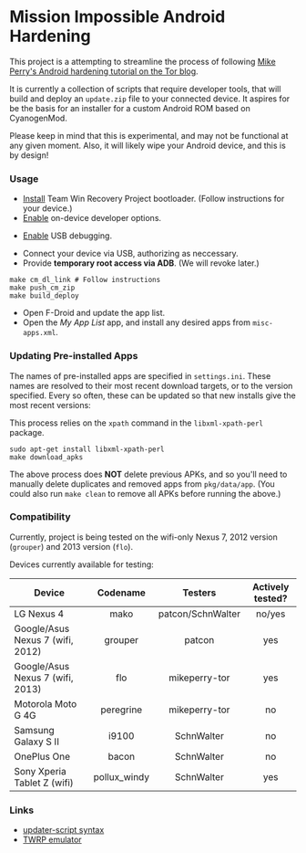 # Mission Impossible Android Hardening

This project is a attempting to streamline the process of following [Mike
Perry's Android hardening tutorial on the Tor
blog](https://blog.torproject.org/blog/mission-impossible-hardening-android-security-and-privacy).

It is currently a collection of scripts that require developer tools,
that will build and deploy an `update.zip` file to your connected
device. It aspires for be the basis for an installer for a custom
Android ROM based on CyanogenMod.

Please keep in mind that this is experimental, and may not be functional
at any given moment. Also, it will likely wipe your Android device, and
this is by design!

### Usage

* [Install](http://teamw.in/project/twrp2) Team Win Recovery Project bootloader. (Follow instructions for your device.)
* [Enable](https://developer.android.com/tools/device.html#developer-device-options) on-device developer options.
- [Enable](https://developer.android.com/tools/device.html#setting-up) USB debugging.
* Connect your device via USB, authorizing as neccessary.
* Provide **temporary root access via ADB**. (We will revoke later.)

```
make cm_dl_link # Follow instructions
make push_cm_zip
make build_deploy
```

* Open F-Droid and update the app list.
* Open the *My App List* app, and install any desired apps from
  `misc-apps.xml`.

### Updating Pre-installed Apps

The names of pre-installed apps are specified in `settings.ini`. These names
are resolved to their most recent download targets, or to the version specified.
Every so often, these can be updated so that new installs give the most recent
versions:

This process relies on the `xpath` command in the `libxml-xpath-perl` package.

```
sudo apt-get install libxml-xpath-perl
make download_apks
```

The above process does **NOT** delete previous APKs, and so you'll need
to manually delete duplicates and removed apps from `pkg/data/app`. (You
could also run `make clean` to remove all APKs before running the above.)

### Compatibility

Currently, project is being tested on the wifi-only Nexus 7, 2012 version
(`grouper`) and 2013 version (`flo`).

Devices currently available for testing:

| Device | Codename | Testers | Actively tested? |
|--------|:--------:|:-----:|:----------------:|
| LG Nexus 4 | mako | patcon/SchnWalter | no/yes |
| Google/Asus Nexus 7 (wifi, 2012) | grouper | patcon | yes |
| Google/Asus Nexus 7 (wifi, 2013) | flo | mikeperry-tor | yes |
| Motorola Moto G 4G | peregrine | mikeperry-tor | no |
| Samsung Galaxy S II | i9100 | SchnWalter | no |
| OnePlus One | bacon | SchnWalter | no |
| Sony Xperia Tablet Z (wifi) | pollux_windy | SchnWalter | yes |


### Links

- [updater-script syntax](http://forum.xda-developers.com/wiki/Edify_script_language)
- [TWRP emulator](http://teamw.in/project/twrp2/169)
